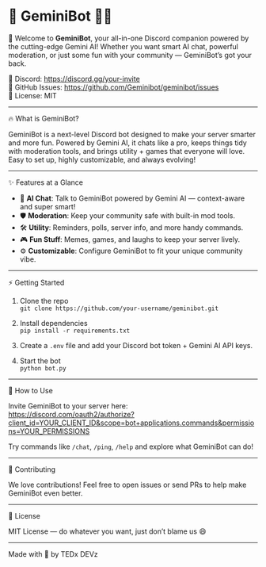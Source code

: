 🚀 GeminiBot 🤖✨
=================

🎉 Welcome to **GeminiBot**, your all-in-one Discord companion powered by the cutting-edge Gemini AI! Whether you want smart AI chat, powerful moderation, or just some fun with your community — GeminiBot’s got your back.

🔗 Discord: https://discord.gg/your-invite  
🐞 GitHub Issues: https://github.com/Geminibot/geminibot/issues  
📜 License: MIT

---

🔥 What is GeminiBot?

GeminiBot is a next-level Discord bot designed to make your server smarter and more fun. Powered by Gemini AI, it chats like a pro, keeps things tidy with moderation tools, and brings utility + games that everyone will love. Easy to set up, highly customizable, and always evolving!

---

✨ Features at a Glance

- 💬 **AI Chat**: Talk to GeminiBot powered by Gemini AI — context-aware and super smart!
- 🛡️ **Moderation**: Keep your community safe with built-in mod tools.
- 🛠️ **Utility**: Reminders, polls, server info, and more handy commands.
- 🎮 **Fun Stuff**: Memes, games, and laughs to keep your server lively.
- ⚙️ **Customizable**: Configure GeminiBot to fit your unique community vibe.

---

⚡ Getting Started

1. Clone the repo  
   `git clone https://github.com/your-username/geminibot.git`

2. Install dependencies  
   `pip install -r requirements.txt`

3. Create a `.env` file and add your Discord bot token + Gemini AI API keys.

4. Start the bot  
   `python bot.py`

---

🚀 How to Use

Invite GeminiBot to your server here:  
https://discord.com/oauth2/authorize?client_id=YOUR_CLIENT_ID&scope=bot+applications.commands&permissions=YOUR_PERMISSIONS

Try commands like `/chat`, `/ping`, `/help` and explore what GeminiBot can do!

---

🤝 Contributing

We love contributions! Feel free to open issues or send PRs to help make GeminiBot even better.

---

📄 License

MIT License — do whatever you want, just don’t blame us 😄

---

Made with 💙 by TEDx DEVz

